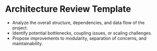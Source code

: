 # Architecture Review Template

- Analyze the overall structure, dependencies, and data flow of the project.
- Identify potential bottlenecks, coupling issues, or scaling challenges.
- Propose improvements to modularity, separation of concerns, and maintainability.
